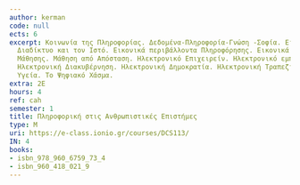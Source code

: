 ```yaml
---
author: kerman
code: null
ects: 6
excerpt: Κοινωνία της Πληροφορίας. Δεδομένα-Πληροφορία-Γνώση -Σοφία. Εισαγωγή στο
  Διαδίκτυο και τον Ιστό. Εικονικά περιβάλλοντα Πληροφόρησης. Εικονικά Περιβάλλοντα
  Μάθησης. Μάθηση από Απόσταση. Ηλεκτρονικό Επιχειρείν. Ηλεκτρονικό εμπόριο. Τηλε-Εργασία.
  Ηλεκτρονική Διακυβέρνηση. Ηλεκτρονική Δημοκρατία. Ηλεκτρονική Τραπεζική. Ηλεκτρονική
  Υγεία. Το Ψηφιακό Χάσμα.
extra: 2Ε
hours: 4
ref: cah
semester: 1
title: Πληροφορική στις Ανθρωπιστικές Επιστήμες
type: M
uri: https://e-class.ionio.gr/courses/DCS113/
IN: 4
books:
- isbn_978_960_6759_73_4
- isbn_960_418_021_9
---
```

